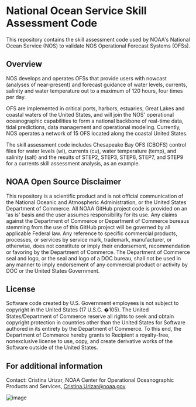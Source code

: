 # National Ocean Service Skill Assessment Code

This repository contains the skill assessment code used by NOAA's National Ocean Service (NOS) to validate NOS Operational Forecast Systems (OFSs).

## Overview
NOS develops and operates OFSs that provide users with nowcast (analyses of near-present) and forecast guidance of water levels, currents, salinity and water
temperature out to a maximum of 120 hours, four times per day. 

OFS are implemented in critical ports, harbors, estuaries, Great Lakes and coastal waters of the United States, and will join the NOS' operational oceanographic
capabilities to form a national backbone of real-time data, tidal predictions, data management and operational modeling. Currently, NOS operates a network of 15 OFS
located along the coastal United States. 

The skill assessment code includes Chesapeake Bay OFS (CBOFS) control files for water levels (wl), currents (cu), water temperature (temp), and salinity (salt)
and the results of STEP2, STEP3, STEP6, STEP7, and STEP9 for a currents skill assessment analysis, as an example.

## NOAA Open Source Disclaimer
This repository is a scientific product and is not official communication of the National Oceanic and Atmospheric Administration, or the United States Department of
Commerce. All NOAA GitHub project code is provided on an 'as is' basis and the user assumes responsibility for its use. Any claims against the Department of Commerce
or Department of Commerce bureaus stemming from the use of this GitHub project will be governed by all applicable Federal law. Any reference to specific commercial
products, processes, or services by service mark, trademark, manufacturer, or otherwise, does not constitute or imply their endorsement, recommendation or favoring by
the Department of Commerce. The Department of Commerce seal and logo, or the seal and logo of a DOC bureau, shall not be used in any manner to imply endorsement of any
commercial product or activity by DOC or the United States Government.

## License
Software code created by U.S. Government employees is not subject to copyright in the United States (17 U.S.C. �105). The United States/Department of Commerce reserve
all rights to seek and obtain copyright protection in countries other than the United States for Software authored in its entirety by the Department of Commerce. To this
end, the Department of Commerce hereby grants to Recipient a royalty-free, nonexclusive license to use, copy, and create derivative works of the Software outside of the
United States.

## For additional information
Contact: Cristina Urizar, NOAA Center for Operational Oceanographic Products and Services, Cristina.Urizar@noaa.gov

![image](https://user-images.githubusercontent.com/72229285/216712553-c1e4b2fa-4b6d-4eab-be0f-f7075b6151d1.png)
